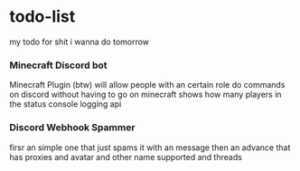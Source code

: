# todo-list
my todo for shit i wanna do tomorrow 

### Minecraft Discord bot
Minecraft Plugin (btw)
will allow people with an certain role do commands on discord without having to go on minecraft
shows how many players in the status
console logging
api
### Discord Webhook Spammer
firsr an simple one that just spams it with an message 
then an advance that has proxies and avatar and other name supported and threads
